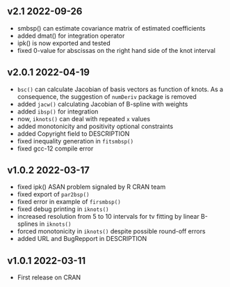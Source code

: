 ## v2.1 2022-09-26

 - smbsp() can estimate covariance matrix of estimated coefficients
 - added dmat() for integration operator
 - ipk() is now exported and tested
 - fixed 0-value for abscissas on the right hand side of the knot interval

## v2.0.1 2022-04-19

 - `bsc()` can calculate Jacobian of basis vectors as function of knots.
    As a consequence, the suggestion of `numDeriv` package is removed
 - added `jacw()` calculating Jacobian of B-spline with weights
 - added `ibsp()` for integration
 - now, `iknots()` can deal with repeated `x` values
 - added monotonicity and positivity optional constraints
 - added Copyright field to DESCRIPTION
 - fixed inequality generation in `fitsmbsp()`
 - fixed gcc-12 compile error

## v1.0.2 2022-03-17

 - fixed ipk() ASAN problem signaled by R CRAN team
 - fixed export of `par2bsp()`
 - fixed error in example of `firsmbsp()`
 - fixed debug printing in `iknots()`
 - increased resolution from 5 to 10 intervals for tv fitting by linear
    B-splines in `iknots()`
 - forced monotonicity in `iknots()` despite possible round-off errors
 - added URL and BugRepport in DESCRIPTION

## v1.0.1 2022-03-11

 - First release on CRAN

